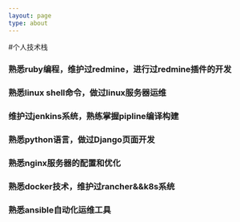 ```yaml
---
layout: page
type: about
---
```


#个人技术栈
### 熟悉ruby编程，维护过redmine，进行过redmine插件的开发
### 熟悉linux shell命令，做过linux服务器运维
### 维护过jenkins系统，熟练掌握pipline编译构建
### 熟悉python语言，做过Django页面开发
### 熟悉nginx服务器的配置和优化
### 熟悉docker技术，维护过rancher&&k8s系统
### 熟悉ansible自动化运维工具
